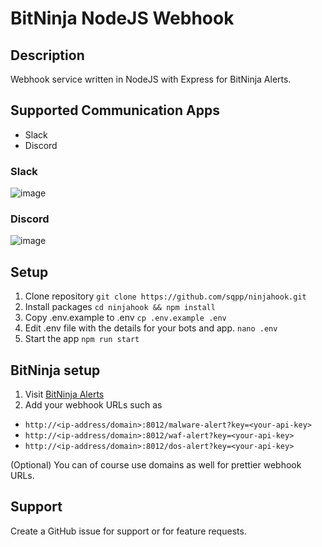# BitNinja NodeJS Webhook

## Description 
Webhook service written in NodeJS with Express for BitNinja Alerts.

## Supported Communication Apps
- Slack
- Discord

### Slack
![image](https://user-images.githubusercontent.com/27697736/236415769-85fad1e4-dcb0-4bb6-98cb-ccb481135da4.png)

### Discord
![image](https://user-images.githubusercontent.com/27697736/236416048-96f4f26a-8549-4a79-be22-96ae69080c86.png)


## Setup
1. Clone repository 
```git clone https://github.com/sqpp/ninjahook.git```
2. Install packages
```cd ninjahook && npm install```
3. Copy .env.example to .env
```cp .env.example .env```
4. Edit .env file with the details for your bots and app.
```nano .env```
5. Start the app
```npm run start```



## BitNinja setup

1. Visit [BitNinja Alerts](https://console.bitninja.io/alerts)
2. Add your webhook URLs such as
 - ```http://<ip-address/domain>:8012/malware-alert?key=<your-api-key>```
 - ```http://<ip-address/domain>:8012/waf-alert?key=<your-api-key>```
 - ```http://<ip-address/domain>:8012/dos-alert?key=<your-api-key>```
 
 (Optional) You can of course use domains as well for prettier webhook URLs.

## Support

Create a GitHub issue for support or for feature requests.
